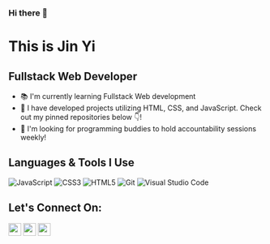### Hi there 👋

# This is Jin Yi
## Fullstack Web Developer

- 📚 I'm currently learning Fullstack Web development 
- 🎨 I have developed projects utilizing HTML, CSS, and JavaScript. Check out my pinned repositories below 👇!
- 🤝 I'm looking for programming buddies to hold accountability sessions weekly!

## Languages & Tools I Use
![JavaScript](https://img.shields.io/badge/javascript-%23323330.svg?style=for-the-badge&logo=javascript&logoColor=%23F7DF1E)
![CSS3](https://img.shields.io/badge/css3-%231572B6.svg?style=for-the-badge&logo=css3&logoColor=white)
![HTML5](https://img.shields.io/badge/html5-%23E34F26.svg?style=for-the-badge&logo=html5&logoColor=white)
![Git](https://img.shields.io/badge/git-%23F05033.svg?style=for-the-badge&logo=git&logoColor=white)
![Visual Studio Code](https://img.shields.io/badge/Visual%20Studio%20Code-0078d7.svg?style=for-the-badge&logo=visual-studio-code&logoColor=white)

## Let's Connect On:
<a href="mailto:rayneedust@gmail.com" ><img src="https://img.icons8.com/color/48/000000/gmail-new.png" width= 25vw /></a> <a href="https://discordapp.com/users/339060594906759178/" width= 20vw ><img src="https://img.icons8.com/color/48/000000/discord--v2.png" width= 25vw /></a> <a href="https://t.me/raineedust" ><img src="https://img.icons8.com/fluency/48/000000/telegram-app.png" width= 25vw /></a>

<!--
**raineedust/raineedust** is a ✨ _special_ ✨ repository because its `README.md` (this file) appears on your GitHub profile.

Here are some ideas to get you started:

- 🔭 I’m currently working on ...
- 🌱 I’m currently learning ...
- 👯 I’m looking to collaborate on ...
- 🤔 I’m looking for help with ...
- 💬 Ask me about ...
- 📫 How to reach me: ...
- 😄 Pronouns: ...
- ⚡ Fun fact: ...
-->
